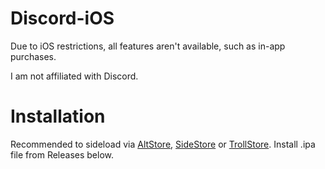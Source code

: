 # Discord-iOS
Due to iOS restrictions, all features aren't available, such as in-app purchases.

I am not affiliated with Discord.

# Installation
Recommended to sideload via [AltStore](https://altstore.io), [SideStore](https://sidestore.io) or [TrollStore](https://ios.cfw.guide/installing-trollstore/). Install .ipa file from Releases below.
